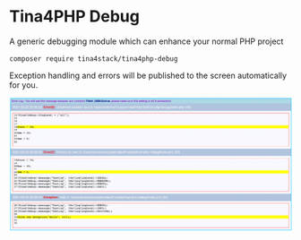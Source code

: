 # Tina4PHP Debug
A generic debugging module which can enhance your normal PHP project

```
composer require tina4stack/tina4php-debug
```
Exception handling and errors will be published to the screen automatically for you.

![](.README_images/1168b9b3.png)